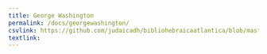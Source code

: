 ```yaml
---
title: George Washington
permalink: /docs/georgewashington/
csvlink: https://github.com/judaicadh/bibliohebraicaatlantica/blob/master/George%20Washington/WorldCat_3743601.csv
textlink:
---
```




